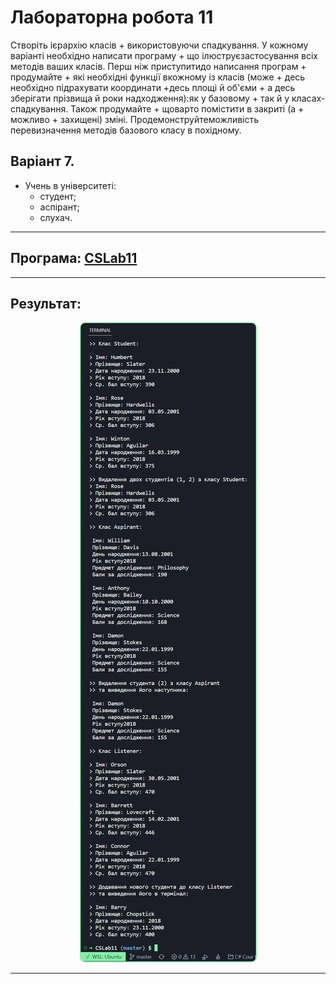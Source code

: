 # Лабораторна робота 11

Створіть ієрархію класів + використовуючи спадкування. У кожному варіанті необхідно написати програму + що ілюструєзастосування всіх методів ваших класів. Перш ніж приступитидо написання програм + продумайте + які необхідні функції вкожному із класів (може + десь необхідно підрахувати координати +десь площі й об'єми + а десь зберігати прізвища й роки надходження):як у базовому + так й у класах-спадкування. Також продумайте + щоварто помістити в закриті (а + можливо + захищені) зміні. Продемонструйтеможливість перевизначення методів базового класу в похідному.

## Варіант 7. 
- Учень в університеті:
    - студент;
    - аспірант;
    - слухач.

---

## Програма: [CSLab11](https://github.com/77696C6C69616D/CSLabs/blob/master/CSLab11/Program.cs)
---
## Результат:
<p align="center"><img src="../img/csl11-1.png"></p>

---
